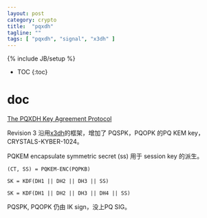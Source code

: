 ```yaml
---
layout: post
category: crypto
title:  "pqxdh"
tagline: ""
tags: [ "pqxdh", "signal", "x3dh" ] 
---
```

{% include JB/setup %}

* TOC
{:toc}

# doc

[The PQXDH Key Agreement Protocol](https://signal.org/docs/specifications/pqxdh/)

Revision 3 沿用[x3dh](/2020/11/20/x3dh)的框架，增加了 PQSPK，PQOPK 的PQ KEM key， CRYSTALS-KYBER-1024。

PQKEM encapsulate symmetric secret (ss) 用于 session key 的派生。

    (CT, SS) = PQKEM-ENC(PQPKB)

    SK = KDF(DH1 || DH2 || DH3 || SS)

    SK = KDF(DH1 || DH2 || DH3 || DH4 || SS)

PQSPK, PQOPK 仍由 IK sign，没上PQ SIG。

